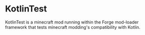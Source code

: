 # KotlinTest
KotlinTest is a minecraft mod running within the Forge mod-loader framework that tests minecraft modding's compatibility with Kotlin.